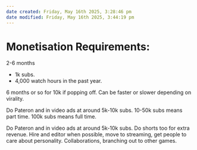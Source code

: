 ```yaml
---
date created: Friday, May 16th 2025, 3:28:46 pm
date modified: Friday, May 16th 2025, 3:44:19 pm
---
```


# Monetisation Requirements:

2-6 months
- 1k subs.
- 4,000 watch hours in the past year.
  
6 months or so for 10k if popping off. Can be faster or slower depending on virality.

Do Pateron and in video ads at around 5k-10k subs.
10-50k subs means part time.
100k subs means full time.

Do Pateron and in video ads at around 5k-10k subs.
Do shorts too for extra revenue.
Hire and editor when possible, move to streaming, get people to care about personality.
Collaborations, branching out to other games.
